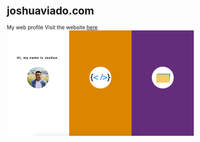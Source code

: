 # joshuaviado.com
My web profile
Visit the website [here](https://vibrant-rosalind-99d007.netlify.com)
[![IMAGE ALT TEXT HERE](https://github.com/JoshuaViado/joshuaviado.com/blob/master/Web%20profile%20screenshot.png)](https://vibrant-rosalind-99d007.netlify.com)
